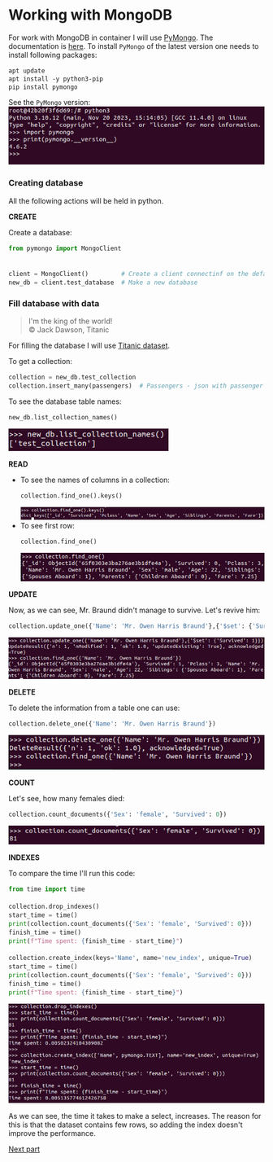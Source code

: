 # Working with MongoDB

For work with MongoDB in container I will use [PyMongo](https://www.mongodb.com/docs/drivers/pymongo/).
The documentation is [here](https://pymongo.readthedocs.io/en/stable/).
To install `PyMongo` of the latest version one needs to install following packages:
```shell
apt update
apt install -y python3-pip
pip install pymongo
```
See the `PyMongo` version:
![Alt text](images/pymongo_version.jpg "version of pymongo")
### Creating database

All the following actions will be held in python.

**CREATE**

Create a database:

```python
from pymongo import MongoClient


client = MongoClient()         # Create a client connectinf on the default host and port
new_db = client.test_database  # Make a new database
```

### Fill database with data
> I'm the king of the world!    
> © Jack Dawson, Titanic

For filling the database I will use [Titanic dataset](https://web.stanford.edu/class/archive/cs/cs109/cs109.1166/problem12.html).

To get a collection:

  ```python
  collection = new_db.test_collection
  collection.insert_many(passengers)  # Passengers - json with passenger data
  ```

To see the database table names:
```python
new_db.list_collection_names()
```
![Alt text](images/table_names.jpg)

**READ** 
* To see the names of columns in a collection:
  ```python
  collection.find_one().keys()
  ```
  ![Alt text](images/col_names.jpg)
* To see first row:
  ```python
  collection.find_one()
  ```
  ![Alt text](images/first_row.jpg)

**UPDATE**

Now, as we can see, Mr. Braund didn't manage to survive. Let's revive him:
```python
collection.update_one({'Name': 'Mr. Owen Harris Braund'},{'$set': {'Survived': 1}})
```
![Alt text](images/update.jpg)

**DELETE**

To delete the information from a table one can use:
```python
collection.delete_one({'Name': 'Mr. Owen Harris Braund'})
```
![Alt text](images/delete.jpg)

**COUNT**

Let's see, how many females died:
```python
collection.count_documents({'Sex': 'female', 'Survived': 0})
```
![Alt text](images/count.jpg)

**INDEXES**

To compare the time I'll run this code:
```python
from time import time

collection.drop_indexes()
start_time = time()
print(collection.count_documents({'Sex': 'female', 'Survived': 0}))
finish_time = time()
print(f"Time spent: {finish_time - start_time}")

collection.create_index(keys='Name', name='new_index', unique=True)
start_time = time()
print(collection.count_documents({'Sex': 'female', 'Survived': 0}))
finish_time = time()
print(f"Time spent: {finish_time - start_time}")
```
![Alt text](images/indexes.jpg)

As we can see, the time it takes to make a select, increases. 
The reason for this is that the dataset contains few rows, 
so adding the index doesn't improve the performance.

[Next part](stopping_container.md)
